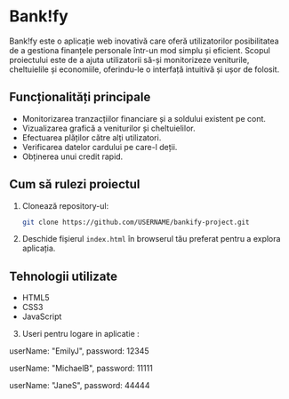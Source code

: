 # Bank!fy

Bank!fy este o aplicație web inovativă care oferă utilizatorilor posibilitatea de a gestiona finanțele personale într-un mod simplu și eficient. Scopul proiectului este de a ajuta utilizatorii să-și monitorizeze veniturile, cheltuielile și economiile, oferindu-le o interfață intuitivă și ușor de folosit.

## Funcționalități principale

- Monitorizarea tranzacțiilor financiare și a soldului existent pe cont.
- Vizualizarea grafică a veniturilor și cheltuielilor.
- Efectuarea plăților către alți utilizatori.
- Verificarea datelor cardului pe care-l deții.
- Obținerea unui credit rapid.

## Cum să rulezi proiectul

1. Clonează repository-ul:

   ```bash
   git clone https://github.com/USERNAME/bankify-project.git
   ```

2. Deschide fișierul `index.html` în browserul tău preferat pentru a explora aplicația.

## Tehnologii utilizate

- HTML5
- CSS3
- JavaScript

3. Useri pentru logare in aplicatie :

userName: "EmilyJ",
password: 12345

userName: "MichaelB",
password: 11111

userName: "JaneS",
password: 44444
